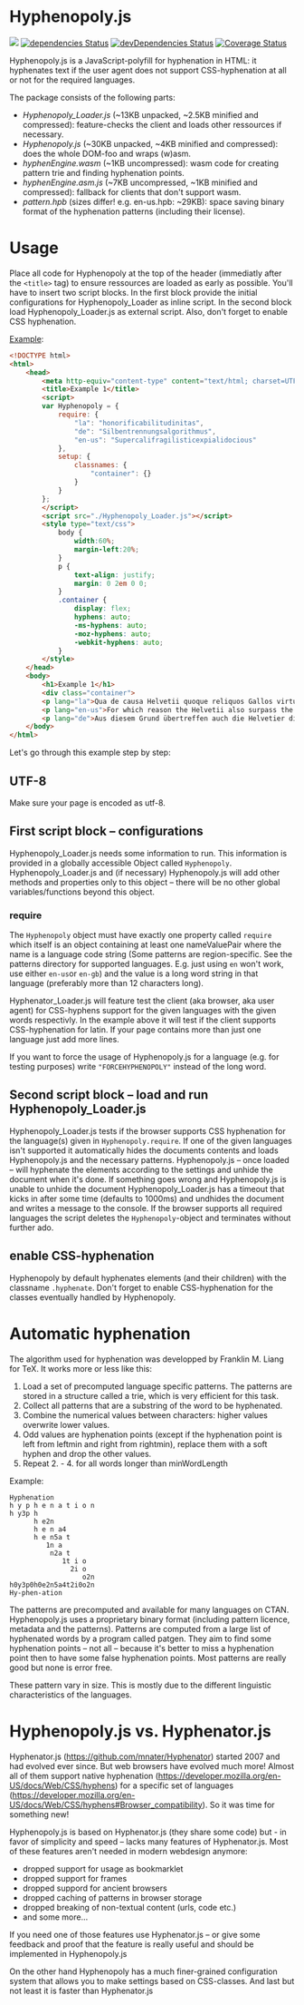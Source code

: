 # Hyphenopoly.js
<img src="https://travis-ci.org/mnater/Hyphenopoly.svg?branch=master"> [![dependencies Status](https://david-dm.org/mnater/Hyphenopoly/status.svg)](https://david-dm.org/mnater/Hyphenopoly) [![devDependencies Status](https://david-dm.org/mnater/Hyphenopoly/dev-status.svg)](https://david-dm.org/mnater/Hyphenopoly?type=dev) [![Coverage Status](https://coveralls.io/repos/github/mnater/Hyphenopoly/badge.svg?branch=master)](https://coveralls.io/github/mnater/Hyphenopoly?branch=master)

Hyphenopoly.js is a JavaScript-polyfill for hyphenation in HTML: it hyphenates text if the user agent does not support CSS-hyphenation at all or not for the required languages.

The package consists of the following parts:
- _Hyphenopoly_Loader.js_ (~13KB unpacked, ~2.5KB minified and compressed): feature-checks the client and loads other ressources if necessary.
- _Hyphenopoly.js_ (~30KB unpacked, ~4KB minified and compressed): does the whole DOM-foo and wraps (w)asm.
- _hyphenEngine.wasm_ (~1KB uncompressed): wasm code for creating pattern trie and finding hyphenation points.
- _hyphenEngine.asm.js_ (~7KB uncompressed, ~1KB minified and compressed): fallback for clients that don't support wasm.
- _pattern.hpb_ (sizes differ! e.g. en-us.hpb: ~29KB): space saving binary format of the hyphenation patterns (including their license).

# Usage
Place all code for Hyphenopoly at the top of the header (immediatly after the `<title>` tag) to ensure ressources are loaded as early as possible.
You'll have to insert two script blocks. In the first block provide the initial configurations for Hyphenopoly_Loader as inline script. In the second block load Hyphenopoly_Loader.js as external script.
Also, don't forget to enable CSS hyphenation.

[Example](http://mnater.github.io/Hyphenopoly/example1.html):
```html
<!DOCTYPE html>
<html>
    <head>
        <meta http-equiv="content-type" content="text/html; charset=UTF-8">
        <title>Example 1</title>
        <script>
        var Hyphenopoly = {
            require: {
                "la": "honorificabilitudinitas",
                "de": "Silbentrennungsalgorithmus",
                "en-us": "Supercalifragilisticexpialidocious"
            },
            setup: {
                classnames: {
                    "container": {}
                }
            }
        };
        </script>
        <script src="./Hyphenopoly_Loader.js"></script>
        <style type="text/css">
            body {
                width:60%;
                margin-left:20%;
            }
            p {
                text-align: justify;
                margin: 0 2em 0 0;
            }
            .container {
                display: flex;
                hyphens: auto;
                -ms-hyphens: auto;
                -moz-hyphens: auto;
                -webkit-hyphens: auto;
            }
        </style>
    </head>
    <body>
        <h1>Example 1</h1>
        <div class="container">
        <p lang="la">Qua de causa Helvetii quoque reliquos Gallos virtute praecedunt, quod fere cotidianis proeliis cum Germanis contendunt, cum aut suis finibus eos prohibent aut ipsi in eorum finibus bellum gerunt.</p>
        <p lang="en-us">For which reason the Helvetii also surpass the rest of the Gauls in valor, as they contend with the Germans in almost daily battles, when they either repel them from their own territories, or themselves wage war on their frontiers.</p>
        <p lang="de">Aus diesem Grund übertreffen auch die Helvetier die übrigen Gallier an Tapferkeit, weil sie sich in fast täglichen Gefechten mit den Germanen messen, wobei sie diese entweder von ihrem Gebiet fernhalten oder selbst in deren Gebiet kämpfen.</p>
    </body>
</html>
```
Let's go through this example step by step:

## UTF-8
Make sure your page is encoded as utf-8.

## First script block – configurations
Hyphenopoly_Loader.js needs some information to run. This information is provided in a globally accessible Object called `Hyphenopoly`. Hyphenopoly_Loader.js and (if necessary) Hyphenopoly.js will add other methods and properties only to this object – there will be no other global variables/functions beyond this object.

### require
The `Hyphenopoly` object must have exactly one property called `require` which itself is an object containing at least one nameValuePair where the name is a language code string (Some patterns are region-specific. See the patterns directory for supported languages. E.g. just using `en` won't work, use either `en-us`or `en-gb`) and the value is a long word string in that language (preferably more than 12 characters long).

Hyphenator_Loader.js will feature test the client (aka browser, aka user agent) for CSS-hyphens support for the given languages with the given words respectivly. In the example above it will test if the client supports CSS-hyphenation for latin. If your page contains more than just one language just add more lines.

If you want to force the usage of Hyphenopoly.js for a language (e.g. for testing purposes) write `"FORCEHYPHENOPOLY"` instead of the long word.


## Second script block – load and run Hyphenopoly_Loader.js
Hyphenopoly_Loader.js tests if the browser supports CSS hyphenation for the language(s) given in `Hyphenopoly.require`. If one of the given languages isn't supported it automatically hides the documents contents and loads Hyphenopoly.js and the necessary patterns. Hyphenopoly.js – once loaded – will hyphenate the elements according to the settings and unhide the document when it's done. If something goes wrong and Hyphenopoly.js is unable to unhide the document Hyphenopoly_Loader.js has a timeout that kicks in after some time (defaults to 1000ms) and undhides the document and writes a message to the console.
If the browser supports all required languages the script deletes the `Hyphenopoly`-object and terminates without further ado.

## enable CSS-hyphenation
Hyphenopoly by default hyphenates elements (and their children) with the classname `.hyphenate`. Don't forget to enable CSS-hyphenation for the classes eventually handled by Hyphenopoly.

# Automatic hyphenation
The algorithm used for hyphenation was developped by Franklin M. Liang for TeX. It works more or less like this:

1. Load a set of precomputed language specific patterns. The patterns are stored in a structure called a trie, which is very efficient for this task.
2. Collect all patterns that are a substring of the word to be hyphenated.
3. Combine the numerical values between characters: higher values overwrite lower values.
4. Odd values are hyphenation points (except if the hyphenation point is left from leftmin and right from rightmin), replace them with a soft hyphen and drop the other values.
5. Repeat 2. - 4. for all words longer than minWordLength

Example:
````
Hyphenation
h y p h e n a t i o n
h y3p h
      h e2n
      h e n a4
      h e n5a t
         1n a
          n2a t
             1t i o
               2i o
                  o2n
h0y3p0h0e2n5a4t2i0o2n
Hy-phen-ation
````

The patterns are precomputed and available for many languages on CTAN. Hyphenopoly.js uses a proprietary binary format (including pattern licence, metadata and the patterns). Patterns are computed from a large list of hyphenated words by a program called patgen. They aim to find some hyphenation points – not all – because it's better to miss a hyphenation point then to have some false hyphenation points. Most patterns are really good but none is error free.

These pattern vary in size. This is mostly due to the different linguistic characteristics of the languages.

# Hyphenopoly.js vs. Hyphenator.js
Hyphenator.js (https://github.com/mnater/Hyphenator) started 2007 and had evolved ever since.
But web browsers have evolved much more!
Almost all of them support native hyphenation (https://developer.mozilla.org/en-US/docs/Web/CSS/hyphens) for a specific set of languages (https://developer.mozilla.org/en-US/docs/Web/CSS/hyphens#Browser_compatibility). So it was time for something new!

Hyphenopoly.js is based on Hyphenator.js (they share some code) but - in favor of simplicity and speed – lacks many features of Hyphenator.js. Most of these features aren't needed in modern webdesign anymore:
- dropped support for usage as bookmarklet
- dropped support for frames
- dropped suppord for ancient browsers
- dropped caching of patterns in browser storage
- dropped breaking of non-textual content (urls, code etc.)
- and some more…

If you need one of those features use Hyphenator.js – or give some feedback and proof that the feature is really useful and should be implemented in Hyphenopoly.js

On the other hand Hyphenopoly has a much finer-grained configuration system that allows you to make settings based on CSS-classes.
And last but not least it is faster than Hyphenator.js
